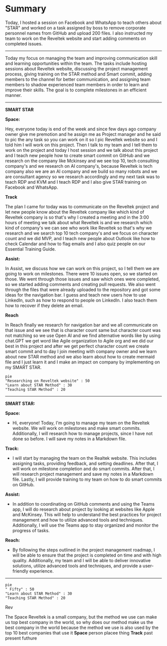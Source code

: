 # Summary

Today, I hosted a session on Facebook and WhatsApp to teach others about "STAR" and worked on a task assigned by boss to remove corporate personnel names from GitHub and upload 200 files. I also instructed my team to work on the Reveltek website and start adding comments on completed issues.

---

Today my focus on managing the team and improving communication skill and learning opportunities within the team. The tasks include hosting sessions about Reveltek website, discussing the project management process, giving training on the STAR method and Smart commit, adding members to the channel for better communication, and assigning team members to shadow experienced team members in order to learn and improve their skills. The goal is to complete milestones in an efficient manner.

---

**SMART STAR** 

**Space:**

Hey, everyone today is end of the week and since few days ago company owner give me premotion and he assign me as Project manager and he said to pic the any task so you can work on it so I pic Reveltek website so and I told him I will work on this project. Then I talk to my team and I tell them to work on the project and today I host session and we talk about this project and I teach new people how to create smart commit on GitHub and we research on the company like Mckinsey and we see top 10, tech consulting company's and we research on AI company's, because Reveltek is tech company also we are an AI company and we build so many robots and we are consultant agency so we research accordingly and my next task was to teach RDP and KVM and I teach RDP and I also give STAR training on Facebook and WhatsApp.

**Track** 

The plan I came for today was to communicate on the Reveltek project and let new people know about the Reveltek company like which kind of Reveltek company is so that's why I created a meeting and in the 3:00 hours of meeting we talk about what Reveltek is and we research which kind of company's we can see who work like Reveltek so that's why we research and we search top 10 tech company's and we focus on character count and we did MVP, and I teach new people about Outlook like how to check Calendar and how to flag emails and I also quiz people on our Essential Training Guide.

**Assist:**

In Assist, we discuss how we can work on this project, so I tell them we are going to work on milestones. There were 10 issues open, so we started on those. We went through those issues and saw which ones were completed, so we started adding comments and creating pull requests. We also went through the files that were already uploaded to the repository and got some ideas for the navigation bar. I guess and teach new users how to use LinkedIn, such as how to respond to people on LinkedIn. I also teach them how to recover if they delete an email.

**Reach**

In Reach finally we research for navigation bar and we all communicate on that issue and we see that is character count same but character count was not matching so we use Open AI and we find alternative words like by using chat.GPT we get word like Agile organization to Agile org and we did our best in this project and after we get perfect character count we create smart commit and to day I join meeting with company owner and we learn about new STAR method and we also learn about how to create mermaid file and I just learn it and I make an impact on company by implementing on my SMART STAR.

```mermaid
pie
"Researching on Reveltek website" : 50
"Learn about STAR Method" : 30
"Teaching STAR Method" : 20
```

---

**SMART STAR:**

**Space:**
 
- Hi, everyone! Today, I'm going to manage my team on the Reveltek website. We will work on milestones and make smart commits. Additionally, I will research how to       manage projects, since I have not done so before. I will save my notes in a Markdown file.
 
**Track:**
 
- I will start by managing the team on the Realtek website. This includes assigning tasks, providing feedback, and setting deadlines. After that, I will work on         milestone completion and do smart commits. After that, I will research project management and save my notes in a Markdown file. Lastly, I will provide training to my   team on how to do smart commits on GitHub.
 
**Assist:**
 
- In addition to coordinating on GitHub comments and using the Teams app, I will do research about project by looking at websites like Apple and McKinsey. This will     help to understand the best practices for project management and how to utilize advanced tools and techniques. Additionally, I will use the Teams app to stay           organized and monitor the progress of tasks.
 
**Reach:** 
 
- By following the steps outlined in the project management roadmap, I will be able to ensure that the project is completed on time and with high quality.               Additionally, my team and I will be able to deliver innovative solutions, utilize advanced tools and techniques, and provide a user-friendly experience. 

---

```mermaid
pie
" Fifty" : 50
"Learn about STAR Method" : 30
"Teaching STAR Method" : 20
```
Rev

The Space Reveltek is a small company, but the method we use can make us top best company in the world, so why does our method make us the best company in the world because the method we use is also used by the top 10 best companies that use it
**Space**
person 
placee 
thing
**Track**
past 
present 
futhure
